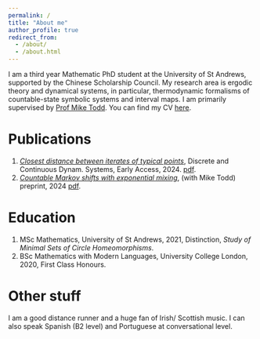 ```yaml
---
permalink: /
title: "About me"
author_profile: true
redirect_from: 
  - /about/
  - /about.html
---
```


I am a third year Mathematic PhD student at the University of St Andrews, supported by the Chinese Scholarship Council. My research area is ergodic theory and dynamical systems, in particular, thermodynamic formalisms of countable-state symbolic systems and interval maps. I am primarily supervised by [Prof Mike Todd](https://mtoddm.github.io/). You can find my CV [here](../assets/CV.pdf). <br>

# Publications

  1. <em>[Closest distance between iterates of typical points](https://www.aimsciences.org/article/doi/10.3934/dcds.2024026)</em>, Discrete and Continuous Dynam. Systems, Early Access, 2024. [pdf](https://BoyuanZhao.github.io/files/paper1.pdf). <br>
  2. <em>[Countable Markov shifts with exponential mixing](https://arxiv.org/abs/2403.02092)</em>, (with Mike Todd) preprint, 2024 [pdf](https://BoyuanZhao.github.io/files/paper2.pdf).

# Education 
<ol>
  <li>MSc Mathematics, University of St Andrews, 2021, Distinction, <em>Study of Minimal Sets of Circle
Homeomorphisms</em>.</li>
  <li>BSc Mathematics with Modern Languages, University College London, 2020, First Class Honours.</li>
</ol>
  
# Other stuff
<p>I am a good distance runner and a huge fan of Irish/ Scottish music. I can also speak Spanish (B2 level) and Portuguese at conversational level.</p>
